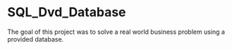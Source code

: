 # SQL_Dvd_Database
The goal of this project was to solve a real world business problem using a provided database.
